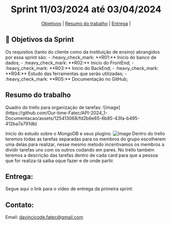 <h1 align="center">  Sprint 11/03/2024 até 03/04/2024</h1>

<span id="topo">
<p align="center">
    <a href="#objetivo">Objetivos</a>  |  
<!--    <a href="#backlogs">Backlogs, Épicos & User Stories</a>  | --> 
    <a href="#resumo">Resumo do trabalho</a>  |  
    <a href="#entrega">Entrega</a> | 
</p>
   


## :dart: Objetivos da Sprint
<span id="objetivo">
Os requisitos (tanto do cliente como da instituição de ensino) abrangidos por essa sprint são: 
- :heavy_check_mark: **R01:** Inicio do banco de dados;
- :heavy_check_mark: **R02:** Inicio do FrontEnd;
- :heavy_check_mark: **R03:** Inicio do BackEnd;
- :heavy_check_mark: **R04:** Estudo das ferramentas que serão utilizadas;
- :heavy_check_mark: **R05:** Documentação no GitHub;

## Resumo do trabalho
<span id="resumo">
Quadro do trello para organização de tarefas:
![image](https://github.com/Our-time-Fatec/API-2024_1-Documentacao/assets/125413068/fd2b6e65-6b85-43fa-b495-412ba7a791db)

Inicio do estudo sobre o MongoDB e seus plugins:
![image](https://github.com/Our-time-Fatec/API-2024_1-Documentacao/assets/125413068/db6e056e-f192-4bd3-a984-a2141668ab93)
Dentro do trello teremos todas as tarefas separadas para os membros do grupo escolherem uma delas para realizar, nesse mesmo metodo incentivamos os membros a dividir tarefas uns com os outros codando em pares. No trello também teremos a descrição das tarefas dentro de cada card para que a pessoa que for realiza-lá saiba oque fazer e de onde partir.



## Entrega:
<span id="entrega">
Segue aqui o link para o vídeo de entrega da primeira sprint: 

## Contato:
 Email: davincicode.fatec@gmail.com



 <!--

**Here are some ideas to get you started:**

🙋‍♀️ A short introduction - what is your organization all about?
🌈 Contribution guidelines - how can the community get involved?
👩‍💻 Useful resources - where can the community find your docs? Is there anything else the community should know?
🍿 Fun facts - what does your team eat for breakfast?
🧙 Remember, you can do mighty things with the power of [Markdown](https://docs.github.com/github/writing-on-github/getting-started-with-writing-and-formatting-on-github/basic-writing-and-formatting-syntax)
-->
